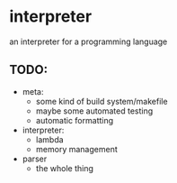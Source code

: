 # interpreter
an interpreter for a programming language

## TODO:
- meta:
  - some kind of build system/makefile
  - maybe some automated testing
  - automatic formatting
- interpreter:
  - lambda
  - memory management
- parser
  - the whole thing

